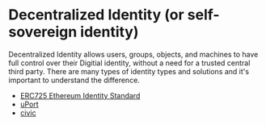 # Decentralized Identity (or self-sovereign identity)

Decentralized Identity allows users, groups, objects, and machines to have full control over their Digitial identity, without a need for a trusted central third party. There are many types of identity types and solutions and it's important to understand the difference. 

* [ERC725 Ethereum Identity Standard](ERC725.md)
* [uPort](uport.md)
* [civic](civic.md)